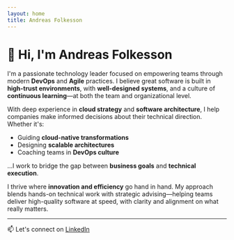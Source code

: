 ```yaml
---
layout: home
title: Andreas Folkesson
---
```


# 👋 Hi, I'm Andreas Folkesson

I'm a passionate technology leader focused on empowering teams through modern **DevOps** and **Agile** practices. I believe great software is built in **high-trust environments**, with **well-designed systems**, and a culture of **continuous learning**—at both the team and organizational level.

With deep experience in **cloud strategy** and **software architecture**, I help companies make informed decisions about their technical direction. Whether it's:
- Guiding **cloud-native transformations**
- Designing **scalable architectures**
- Coaching teams in **DevOps culture**

…I work to bridge the gap between **business goals** and **technical execution**.

I thrive where **innovation and efficiency** go hand in hand. My approach blends hands-on technical work with strategic advising—helping teams deliver high-quality software at speed, with clarity and alignment on what really matters.

---

📫 Let's connect on [LinkedIn](https://www.linkedin.com/in/andreas-folkesson-71a0538/)

